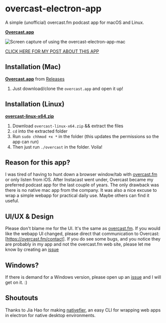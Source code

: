 # overcast-electron-app
A simple (unofficial) overcast.fm podcast app for macOS and Linux.

**[Overcast.app](https://github.com/esthor/overcast-electron-app-mac/releases/download/0.1/overcast-electron-app-mac.0.1.zip)**

![Screen capture of using the overcast-electron-app-mac](http://unhype.me/img/overcast-electron-app.gif)

[CLICK HERE FOR MY POST ABOUT THIS APP](https://medium.com/unhype/i-made-a-podcast-app-for-mac-in-less-than-an-hour-695736895a9f)

## Installation (Mac)
**[Overcast.app](https://github.com/esthor/overcast-electron-app-mac/releases/download/0.1/overcast-electron-app-mac.0.1.zip)** from [Releases](https://github.com/esthor/overcast-electron-app-mac/releases)
1. Just download/clone the `overcast.app` and open it up!

## Installation (Linux)
**[overcast-linux-x64.zip](https://github.com/esthor/overcast-electron-app/blob/master/overcast-linux-x64.zip)**
1. Download `overcast-linux-x64.zip` && extract the files
1. `cd` into the extracted folder
1. Run `sudo chhmod +x *` in the folder (this updates the permissions so the app can run)
1. Then just run `./overcast` in the folder. Voila!

## Reason for this app?
I was tired of having to hunt down a browser window/tab with [overcast.fm](http://overcast.fm) or only listen from iOS. After Instacast went under, Overcast became my preferred podcast app for the last couple of years. The only drawback was there is no native mac app from the company. It was also a nice excuse to wrap a simple webapp for practical daily use. Maybe others can find it useful.

## UI/UX & Design
Please don't blame me for the UI. It's the same as [overcast.fm](http://overcast.fm). If you would like the webapp UI changed, please direct that communication to Overcast: [https://overcast.fm/contact]. If you do see some bugs, and you notice they are probably in my app and not the overcast.fm web site, please let me know by creating an [issue](https://github.com/esthor/overcast-electron-app-mac/issues)

## Windows?
If there is demand for a Windows version, please open up an [issue](https://github.com/esthor/overcast-electron-app-mac/issues) and I will get on it. :)

## Shoutouts
Thanks to Jia Hao for making [nativefier](https://github.com/jiahaog/nativefier), an easy CLI for wrapping web apps in electron for native desktop environments.

